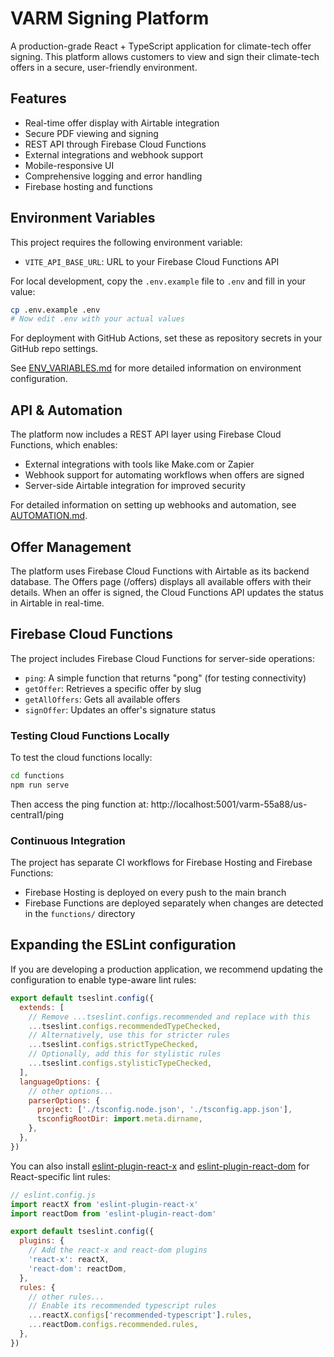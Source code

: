 # VARM Signing Platform

A production-grade React + TypeScript application for climate-tech offer signing. This platform allows customers to view and sign their climate-tech offers in a secure, user-friendly environment.

## Features

- Real-time offer display with Airtable integration
- Secure PDF viewing and signing
- REST API through Firebase Cloud Functions
- External integrations and webhook support
- Mobile-responsive UI
- Comprehensive logging and error handling
- Firebase hosting and functions

## Environment Variables

This project requires the following environment variable:

- `VITE_API_BASE_URL`: URL to your Firebase Cloud Functions API

For local development, copy the `.env.example` file to `.env` and fill in your value:

```bash
cp .env.example .env
# Now edit .env with your actual values
```

For deployment with GitHub Actions, set these as repository secrets in your GitHub repo settings.

See [ENV_VARIABLES.md](ENV_VARIABLES.md) for more detailed information on environment configuration.

## API & Automation

The platform now includes a REST API layer using Firebase Cloud Functions, which enables:

- External integrations with tools like Make.com or Zapier
- Webhook support for automating workflows when offers are signed
- Server-side Airtable integration for improved security

For detailed information on setting up webhooks and automation, see [AUTOMATION.md](AUTOMATION.md).

## Offer Management

The platform uses Firebase Cloud Functions with Airtable as its backend database. The Offers page (/offers) displays all available offers with their details. When an offer is signed, the Cloud Functions API updates the status in Airtable in real-time.

## Firebase Cloud Functions

The project includes Firebase Cloud Functions for server-side operations:

- `ping`: A simple function that returns "pong" (for testing connectivity)
- `getOffer`: Retrieves a specific offer by slug
- `getAllOffers`: Gets all available offers
- `signOffer`: Updates an offer's signature status

### Testing Cloud Functions Locally

To test the cloud functions locally:

```bash
cd functions
npm run serve
```

Then access the ping function at: http://localhost:5001/varm-55a88/us-central1/ping

### Continuous Integration

The project has separate CI workflows for Firebase Hosting and Firebase Functions:
- Firebase Hosting is deployed on every push to the main branch
- Firebase Functions are deployed separately when changes are detected in the `functions/` directory

## Expanding the ESLint configuration

If you are developing a production application, we recommend updating the configuration to enable type-aware lint rules:

```js
export default tseslint.config({
  extends: [
    // Remove ...tseslint.configs.recommended and replace with this
    ...tseslint.configs.recommendedTypeChecked,
    // Alternatively, use this for stricter rules
    ...tseslint.configs.strictTypeChecked,
    // Optionally, add this for stylistic rules
    ...tseslint.configs.stylisticTypeChecked,
  ],
  languageOptions: {
    // other options...
    parserOptions: {
      project: ['./tsconfig.node.json', './tsconfig.app.json'],
      tsconfigRootDir: import.meta.dirname,
    },
  },
})
```

You can also install [eslint-plugin-react-x](https://github.com/Rel1cx/eslint-react/tree/main/packages/plugins/eslint-plugin-react-x) and [eslint-plugin-react-dom](https://github.com/Rel1cx/eslint-react/tree/main/packages/plugins/eslint-plugin-react-dom) for React-specific lint rules:

```js
// eslint.config.js
import reactX from 'eslint-plugin-react-x'
import reactDom from 'eslint-plugin-react-dom'

export default tseslint.config({
  plugins: {
    // Add the react-x and react-dom plugins
    'react-x': reactX,
    'react-dom': reactDom,
  },
  rules: {
    // other rules...
    // Enable its recommended typescript rules
    ...reactX.configs['recommended-typescript'].rules,
    ...reactDom.configs.recommended.rules,
  },
})
```
